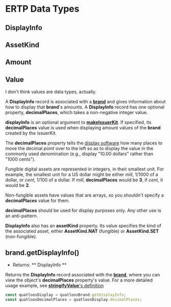 # ERTP Data Types

## DisplayInfo

## AssetKind

## Amount

## Value

I don't think values are data types, actually.

A **DisplayInfo** record is associated with a **[brand](./brand.md)** and gives information about how to display that 
**brand**'s amounts. A **DisplayInfo** record has one optional property, **decimalPlaces**, which takes a non-negative integer value.

**displayInfo** is an optional argument to [**makeIssuerKit**](./issuer.md#makeissuerkit-allegedname-assetkind-displayinfo). If specified, its **decimalPlaces** value is used when displaying amount values of the **brand** created by the issuerKit.

The **decimalPlaces** property tells the [display software](https://github.com/Agoric/agoric-sdk/tree/HEAD/packages/ui-components)
how many places to move the decimal point over to the left so as to display the value
in the commonly used denomination (e.g., display "10.00 dollars" rather than "1000 cents"). 

Fungible digital assets are represented in integers, in their smallest unit.
For example, the smallest unit for a US dollar might be either *mill*, 1/1000 of a 
dollar, or *cent*, 1/100 of a dollar. If *mill*, **decimalPlaces** would be **3**, if *cent*, it
would be **2**. 

Non-fungible assets have values that are arrays, so you shouldn't specify a **decimalPlaces** value
for them. 

**decimalPlaces** should be used for display purposes only. Any
other use is an anti-pattern.

**DisplayInfo** also has an **assetKind** property. Its value specifies the kind of the associated asset, either
**AssetKind.NAT** (fungible) or **AssetKind.SET** (non-fungible).

## brand.getDisplayInfo()
- Returns: ** DisplayInfo **

Returns the **DisplayInfo** record associated with the **[brand](./brand.md)**, where
you can view the object's **decimalPlaces** property's value. For a more
detailed usage example, 
see [**stringifyValue**'s definition](https://github.com/Agoric/agoric-sdk/blob/477feeba3c013fa02b1955f4ccae9b55e5dc6c2f/packages/ui-components/src/display/display.js#L57)

```js
const quatloosDisplay = quatloosBrand.getDisplayInfo;
const quatloosDecimalPlaces = quatloosDisplay.decimalPlaces;
```
